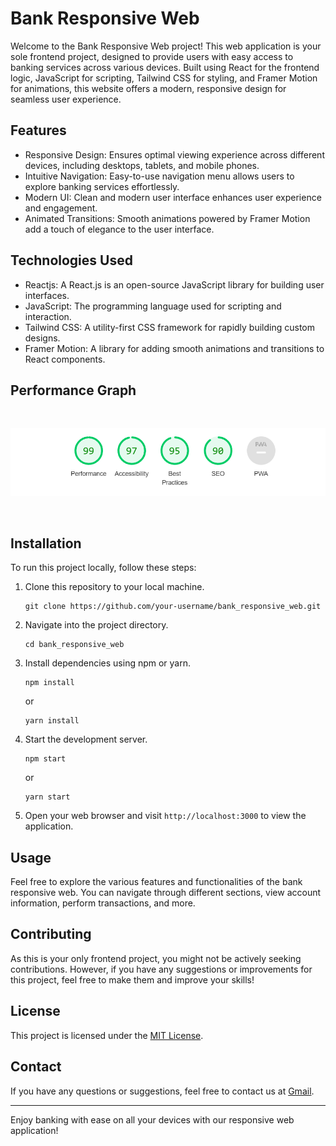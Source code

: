 
# Bank Responsive Web

Welcome to the Bank Responsive Web project! This web application is your sole frontend project, designed to provide users with easy access to banking services across various devices. Built using React for the frontend logic, JavaScript for scripting, Tailwind CSS for styling, and Framer Motion for animations, this website offers a modern, responsive design for seamless user experience.

## Features

- Responsive Design: Ensures optimal viewing experience across different devices, including desktops, tablets, and mobile phones.
- Intuitive Navigation: Easy-to-use navigation menu allows users to explore banking services effortlessly.
- Modern UI: Clean and modern user interface enhances user experience and engagement.
- Animated Transitions: Smooth animations powered by Framer Motion add a touch of elegance to the user interface.

## Technologies Used

- Reactjs: A React.js is an open-source JavaScript library for building user interfaces.
- JavaScript: The programming language used for scripting and interaction.
- Tailwind CSS: A utility-first CSS framework for rapidly building custom designs.
- Framer Motion: A library for adding smooth animations and transitions to React components.

## Performance Graph 
</br>


<p align="center">
  <img src="/perf.png" alt="Performance Graph">
</p>
</br>


## Installation

To run this project locally, follow these steps:

1. Clone this repository to your local machine.
   ```
   git clone https://github.com/your-username/bank_responsive_web.git
   ```

2. Navigate into the project directory.
   ```
   cd bank_responsive_web
   ```

3. Install dependencies using npm or yarn.
   ```
   npm install
   ```
   or
   ```
   yarn install
   ```

4. Start the development server.
   ```
   npm start
   ```
   or
   ```
   yarn start
   ```

5. Open your web browser and visit `http://localhost:3000` to view the application.

## Usage

Feel free to explore the various features and functionalities of the bank responsive web. You can navigate through different sections, view account information, perform transactions, and more.

## Contributing

As this is your only frontend project, you might not be actively seeking contributions. However, if you have any suggestions or improvements for this project, feel free to make them and improve your skills!

## License

This project is licensed under the [MIT License](LICENSE).

## Contact

If you have any questions or suggestions, feel free to contact us at [Gmail](mailto:himanshuaman14@gmail.com).

---

Enjoy banking with ease on all your devices with our responsive web application!
